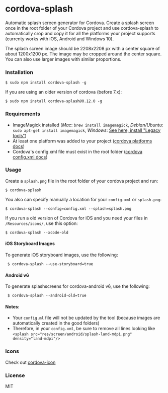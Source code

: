 # cordova-splash

Automatic splash screen generator for Cordova. Create a splash screen once in the root folder of your Cordova project and use cordova-splash to automatically crop and copy it for all the platforms your project supports (currenty works with iOS, Android and Windows 10).

The splash screen image should be 2208x2208 px with a center square of about 1200x1200 px. The image may be cropped around the center square. You can also use larger images with similar proportions.

### Installation

    $ sudo npm install cordova-splash -g

If you are using an older version of cordova (before 7.x):

    $ sudo npm install cordova-splash@0.12.0 -g

### Requirements

- ImageMagick installed (*Mac*: `brew install imagemagick`, *Debian/Ubuntu*: `sudo apt-get install imagemagick`, *Windows*: [See here, install "Legacy tools"](http://www.imagemagick.org/script/binary-releases.php#windows))
- At least one platform was added to your project ([cordova platforms docs](http://cordova.apache.org/docs/en/edge/guide_platforms_index.md.html#Platform%20Guides))
- Cordova's config.xml file must exist in the root folder ([cordova config.xml docs](http://cordova.apache.org/docs/en/edge/config_ref_index.md.html#The%20config.xml%20File))

### Usage

Create a `splash.png` file in the root folder of your cordova project and run:

    $ cordova-splash

You also can specify manually a location for your `config.xml` or `splash.png`:

    $ cordova-splash --config=config.xml --splash=splash.png

If you run a old version of Cordova for iOS and you need your files in `/Resources/icons/`, use this option:

    $ cordova-splash --xcode-old

#### iOS Storyboard Images
 To generate iOS storyboard images, use the following:
 
     $ cordova-splash --use-storyboard=true

#### Android v6
 To generate splashscreens for cordova-android v6, use the following:
 
     $ cordova-splash --android-old=true

#### Notes:

- Your `config.ml` file will not be updated by the tool (because images are automatically created in the good folders)
- Therefore, in your `config.xml`, be sure to remove all lines looking like `<splash src="res/screen/android/splash-land-mdpi.png" density="land-mdpi"/>`

### Icons

Check out [cordova-icon](https://github.com/AlexDisler/cordova-icon)

### License

MIT
